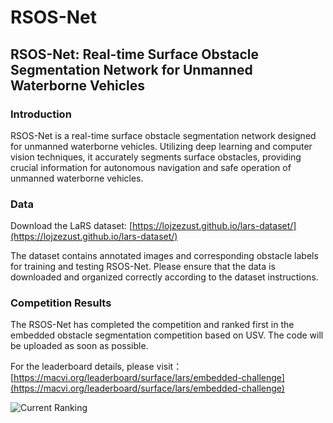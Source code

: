 # RSOS-Net

## RSOS-Net: Real-time Surface Obstacle Segmentation Network for Unmanned Waterborne Vehicles

### Introduction

RSOS-Net is a real-time surface obstacle segmentation network designed for unmanned waterborne vehicles. Utilizing deep learning and computer vision techniques, it accurately segments surface obstacles, providing crucial information for autonomous navigation and safe operation of unmanned waterborne vehicles.

### Data

Download the LaRS dataset: [https://lojzezust.github.io/lars-dataset/](https://lojzezust.github.io/lars-dataset/)

The dataset contains annotated images and corresponding obstacle labels for training and testing RSOS-Net. Please ensure that the data is downloaded and organized correctly according to the dataset instructions.

### Competition Results
The RSOS-Net has completed the competition and ranked first in the embedded obstacle segmentation competition based on USV. The code will be uploaded as soon as possible.

For the leaderboard details, please visit：[https://macvi.org/leaderboard/surface/lars/embedded-challenge](https://macvi.org/leaderboard/surface/lars/embedded-challenge)

![Current Ranking](https://github.com/Yuan-Feng1998/RSOS-Net2024/blob/main/1.png)
